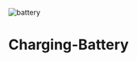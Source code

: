 ![battery](https://user-images.githubusercontent.com/58633928/147597487-5aea9e40-caa3-4633-be5b-125f36ae10c8.jpg)
# Charging-Battery

